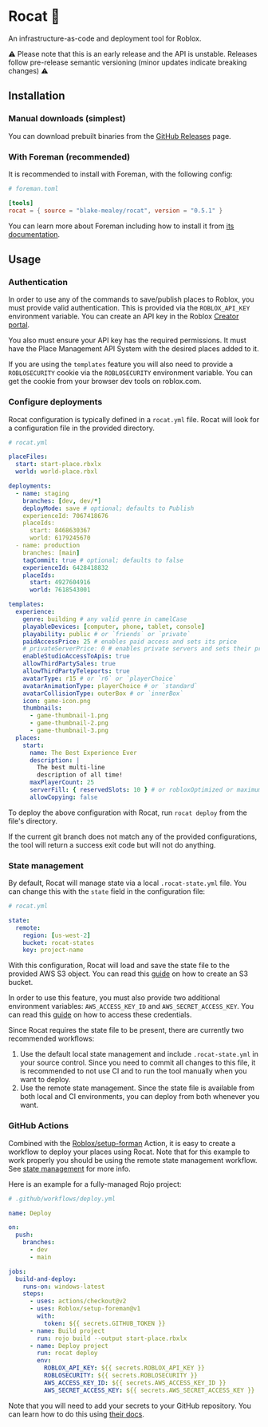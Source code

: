 # Rocat 🚀

An infrastructure-as-code and deployment tool for Roblox.

⚠ Please note that this is an early release and the API is unstable. Releases follow pre-release
semantic versioning (minor updates indicate breaking changes) ⚠

## Installation

### Manual downloads (simplest)

You can download prebuilt binaries from the [GitHub
Releases](https://github.com/blake-mealey/rocat/releases) page.

### With Foreman (recommended)

It is recommended to install with Foreman, with the following config:

```toml
# foreman.toml

[tools]
rocat = { source = "blake-mealey/rocat", version = "0.5.1" }
```

You can learn more about Foreman including how to install it from [its
documentation](https://github.com/Roblox/foreman#readme).

## Usage

### Authentication

In order to use any of the commands to save/publish places to Roblox, you must provide valid
authentication. This is provided via the `ROBLOX_API_KEY` environment variable. You can create an
API key in the Roblox [Creator portal](https://create.roblox.com/credentials).

You also must ensure your API key has the required permissions. It must have the Place Management
API System with the desired places added to it.

If you are using the `templates` feature you will also need to provide a `ROBLOSECURITY` cookie via
the `ROBLOSECURITY` environment variable. You can get the cookie from your browser dev tools on
roblox.com.

### Configure deployments

Rocat configuration is typically defined in a `rocat.yml` file. Rocat will look for a configuration
file in the provided directory.

```yml
# rocat.yml

placeFiles:
  start: start-place.rbxlx
  world: world-place.rbxl

deployments:
  - name: staging
    branches: [dev, dev/*]
    deployMode: save # optional; defaults to Publish
    experienceId: 7067418676
    placeIds:
      start: 8468630367
      world: 6179245670
  - name: production
    branches: [main]
    tagCommit: true # optional; defaults to false
    experienceId: 6428418832
    placeIds:
      start: 4927604916
      world: 7618543001

templates:
  experience:
    genre: building # any valid genre in camelCase
    playableDevices: [computer, phone, tablet, console]
    playability: public # or `friends` or `private`
    paidAccessPrice: 25 # enables paid access and sets its price
    # privateServerPrice: 0 # enables private servers and sets their price
    enableStudioAccessToApis: true
    allowThirdPartySales: true
    allowThirdPartyTeleports: true
    avatarType: r15 # or `r6` or `playerChoice`
    avatarAnimationType: playerChoice # or `standard`
    avatarCollisionType: outerBox # or `innerBox`
    icon: game-icon.png
    thumbnails:
      - game-thumbnail-1.png
      - game-thumbnail-2.png
      - game-thumbnail-3.png
  places:
    start:
      name: The Best Experience Ever
      description: |
        The best multi-line
        description of all time!
      maxPlayerCount: 25
      serverFill: { reservedSlots: 10 } # or robloxOptimized or maximum
      allowCopying: false
```

To deploy the above configuration with Rocat, run `rocat deploy` from the file's directory.

If the current git branch does not match any of the provided configurations, the tool will return a
success exit code but will not do anything.

### State management

By default, Rocat will manage state via a local `.rocat-state.yml` file. You can change this with
the `state` field in the configuration file:

```yml
# rocat.yml

state:
  remote:
    region: [us-west-2]
    bucket: rocat-states
    key: project-name
```

With this configuration, Rocat will load and save the state file to the provided AWS S3 object. You
can read this
[guide](https://docs.aws.amazon.com/AmazonS3/latest/userguide/create-bucket-overview.html) on how to
create an S3 bucket.

In order to use this feature, you must also provide two additional environment variables:
`AWS_ACCESS_KEY_ID` and `AWS_SECRET_ACCESS_KEY`. You can read this
[guide](https://docs.aws.amazon.com/general/latest/gr/aws-sec-cred-types.html) on how to access
these credentials.

Since Rocat requires the state file to be present, there are currently two recommended workflows:

1. Use the default local state management and include `.rocat-state.yml` in your source control.
   Since you need to commit all changes to this file, it is recommended to not use CI and to run the
   tool manually when you want to deploy.
2. Use the remote state management. Since the state file is available from both local and CI
   environments, you can deploy from both whenever you want.

### GitHub Actions

Combined with the [Roblox/setup-forman](https://github.com/Roblox/setup-foreman) Action, it is easy
to create a workflow to deploy your places using Rocat. Note that for this example to work properly
you should be using the remote state management workflow. See [state management](#state-management)
for more info.

Here is an example for a fully-managed Rojo project:

```yml
# .github/workflows/deploy.yml

name: Deploy

on:
  push:
    branches:
      - dev
      - main

jobs:
  build-and-deploy:
    runs-on: windows-latest
    steps:
      - uses: actions/checkout@v2
      - uses: Roblox/setup-foreman@v1
        with:
          token: ${{ secrets.GITHUB_TOKEN }}
      - name: Build project
        run: rojo build --output start-place.rbxlx
      - name: Deploy project
        run: rocat deploy
        env:
          ROBLOX_API_KEY: ${{ secrets.ROBLOX_API_KEY }}
          ROBLOSECURITY: ${{ secrets.ROBLOSECURITY }}
          AWS_ACCESS_KEY_ID: ${{ secrets.AWS_ACCESS_KEY_ID }}
          AWS_SECRET_ACCESS_KEY: ${{ secrets.AWS_SECRET_ACCESS_KEY }}
```

Note that you will need to add your secrets to your GitHub repository. You can learn how to do this
using [their
docs](https://docs.github.com/en/actions/security-guides/encrypted-secrets#creating-encrypted-secrets-for-a-repository).
